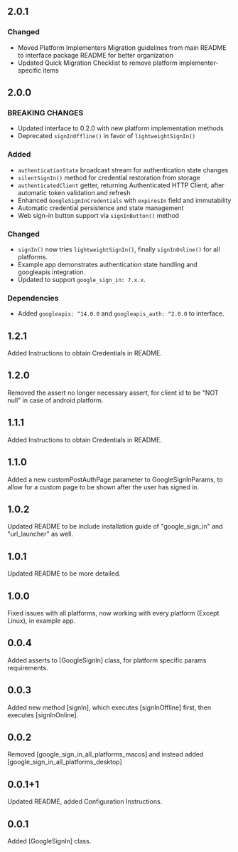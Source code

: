 ## 2.0.1

### Changed
- Moved Platform Implementers Migration guidelines from main README to interface package README for better organization
- Updated Quick Migration Checklist to remove platform implementer-specific items

## 2.0.0

### BREAKING CHANGES
- Updated interface to 0.2.0 with new platform implementation methods
- Deprecated `signInOffline()` in favor of `lightweightSignIn()`

### Added
- `authenticationState` broadcast stream for authentication state changes
- `silentSignIn()` method for credential restoration from storage
- `authenticatedClient` getter, returning Authenticated HTTP Client, after automatic token validation and refresh
- Enhanced `GoogleSignInCredentials` with `expiresIn` field and immutability
- Automatic credential persistence and state management
- Web sign-in button support via `signInButton()` method

### Changed
- `signIn()` now tries `lightweightSignIn()`, finally `signInOnline()` for all platforms.
- Example app demonstrates authentication state handling and googleapis integration.
- Updated to support `google_sign_in: 7.x.x`.

### Dependencies
- Added `googleapis: ^14.0.0` and `googleapis_auth: ^2.0.0` to interface.

## 1.2.1
Added Instructions to obtain Credentials in README.

## 1.2.0
Removed the assert no longer necessary assert, for client id to be "NOT null" in case of android platform.

## 1.1.1
Added Instructions to obtain Credentials in README.

## 1.1.0

Added a new customPostAuthPage parameter to GoogleSignInParams, to allow for a custom page to be
shown after the user has signed in.

## 1.0.2

Updated README to be include installation guide of "google_sign_in" and "url_launcher" as well.

## 1.0.1

Updated README to be more detailed.

## 1.0.0

Fixed issues with all platforms, now working with every platform (Except Linux), in example app.

## 0.0.4

Added asserts to [GoogleSignIn] class, for platform specific params requirements.

## 0.0.3

Added new method [signIn], which executes [signInOffline] first, then executes [signInOnline].

## 0.0.2

Removed [google_sign_in_all_platforms_macos] and instead
added [google_sign_in_all_platforms_desktop]

## 0.0.1+1

Updated README, added Configuration Instructions.

## 0.0.1

Added [GoogleSignIn] class.